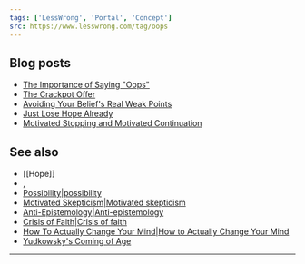 ```yaml
---
tags: ['LessWrong', 'Portal', 'Concept']
src: https://www.lesswrong.com/tag/oops
---
```


## Blog posts
- [The Importance of Saying "Oops"](http://lesswrong.com/lw/i9/the_importance_of_saying_oops/)
- [The Crackpot Offer](http://lesswrong.com/lw/j8/the_crackpot_offer/)
- [Avoiding Your Belief's Real Weak Points](http://lesswrong.com/lw/jy/avoiding_your_beliefs_real_weak_points/)
- [Just Lose Hope Already](http://lesswrong.com/lw/gx/just_lose_hope_already/)
- [Motivated Stopping and Motivated Continuation](http://lesswrong.com/lw/km/motivated_stopping_and_motivated_continuation/)

## See also
- [[Hope]]
- , 
- [Possibility|possibility](https://www.lesswrong.com/tag/possibility)
- [Motivated Skepticism|Motivated skepticism](https://www.lesswrong.com/tag/motivated-skepticism)
- [Anti-Epistemology|Anti-epistemology](https://www.lesswrong.com/tag/anti-epistemology)
- [Crisis of Faith|Crisis of faith](https://www.lesswrong.com/tag/crisis-of-faith)
- [How To Actually Change Your Mind|How to Actually Change Your Mind](https://www.lesswrong.com/tag/how-to-actually-change-your-mind)
- [Yudkowsky's Coming of Age](https://wiki.lesswrong.com/wiki/Yudkowsky's_Coming_of_Age)



---

